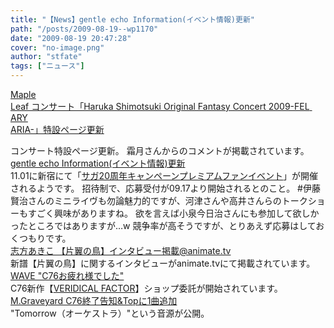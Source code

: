 ```yaml
---
title: "【News】gentle echo Information(イベント情報)更新"
path: "/posts/2009-08-19--wp1170"
date: "2009-08-19 20:47:28"
cover: "no-image.png"
author: "stfate"
tags: ["ニュース"]
---
```


<style type="text/css">
<!--
p {white-space: pre-wrap};
-->
</style>

<a class="topics" href="http://www.team-e.co.jp/sp/archive/ofc2009.html" target="_blank">Maple Leaf コンサート「Haruka Shimotsuki Original Fantasy Concert 2009-FEL ARY ARIA-」特設ページ更新</a>
<div class="news">コンサート特設ページ更新。
霜月さんからのコメントが掲載されています。</div>
<a class="topics" href="http://www.gentleecho.net/info.html" target="_blank">gentle echo Information(イベント情報)更新</a>
<div class="news">11.01に新宿にて「<a href="http://member.square-enix.com/jp/special/saga/saga20th/campaign/#premium_event" target="_blank">サガ20周年キャンペーンプレミアムファンイベント</a>」が開催されるようです。
招待制で、応募受付が09.17より開始されるとのこと。
#伊藤賢治さんのミニライヴも勿論魅力的ですが、河津さんや高井さんらのトークショーもすごく興味がありますね。
欲を言えば小泉今日治さんにも参加して欲しかったところではありますが…w
競争率が高そうですが、とりあえず応募はしておくつもりです。</div>
<a class="topics" href="http://www.animate.tv/news/details.php?id=1250657026" target="_blank">志方あきこ 【片翼の鳥】インタビュー掲載@animate.tv</a>
<div class="news">新譜【片翼の鳥】に関するインタビューがanimate.tvにて掲載されています。</div>
<a class="topics" href="http://www.circle-wave.net/" target="_blank">WAVE "C76お疲れ様でした"</a>
<div class="news">C76新作【<a href="http://www.circle-wave.net/product/veridicalfactor/" target="_blank">VERIDICAL FACTOR</a>】ショップ委託が開始されています。</div>
<a class="topics" href="http://www.geocities.jp/iwamud/" target="_blank">M.Graveyard C76終了告知&Topに1曲追加</a>
<div class="news">"Tomorrow（オーケストラ）"という音源が公開。</div>
